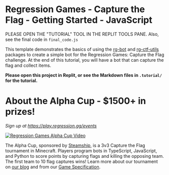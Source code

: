 # Regression Games - Capture the Flag - Getting Started - JavaScript

PLEASE OPEN THE "TUTORIAL" TOOL IN THE REPLIT TOOLS PANE. Also, see the final code in `final_code.js`

This template demonstrates the basics of using the [rg-bot](https://www.npmjs.com/package/rg-bot) and [rg-ctf-utils](https://www.npmjs.com/package/rg-ctf-utils) packages to create
a simple bot for the Regression Games: Capture the Flag challenge. At the end of
this tutorial, you will have a bot that can capture the flag and collect items.

**Please open this project in Replit, or see the Markdown files in `.tutorial/` for the tutorial.**

# About the Alpha Cup - $1500+ in prizes!
_Sign up at https://play.regression.gg/events_

[![Regression Games Alpha Cup Video](https://img.youtube.com/vi/RgUIYXuewzU/0.jpg)](http://www.youtube.com/watch?v=RgUIYXuewzU "Regression Games Alpha Cup Video")

The Alpha Cup, sponsored by [Steamship](https://steamship.com), is a 3v3 Capture the Flag tournament in Minecraft.
Players program bots in TypeScript, JavaScript, and Python to score points by capturing
flags and killing the opposing team. The first team to 10 flag captures wins! Learn more
about our tournament on [our blog](https://medium.com/@RGAaron/regression-games-announces-the-alpha-cup-cd1815e7ef9c) and from our [Game Specification](https://www.notion.so/regressiongg/Capture-the-Flag-Game-Specification-bc72be0f38df427287ec428006d1d299?pvs=4).